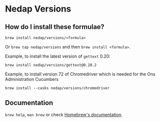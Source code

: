 # Nedap Versions

## How do I install these formulae?
`brew install nedap/versions/<formula>`

Or `brew tap nedap/versions` and then `brew install <formula>`.

Example, to install the latest version of `gettext` 0.20:
```
brew install nedap/versions/gettext@0.20.2
```

Example, to install version 72 of Chromedriver which is needed for the Ons Administration Cucumbers

```
brew install --casks nedap/versions/chromedriver
```

## Documentation
`brew help`, `man brew` or check [Homebrew's documentation](https://docs.brew.sh).
